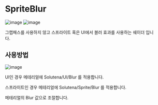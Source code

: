 # SpriteBlur

![image](https://user-images.githubusercontent.com/22467083/202904046-32a91a0e-988c-445f-a9f7-66d078553798.png) ![image](https://user-images.githubusercontent.com/22467083/202904516-d1408fea-dfa4-43b0-bc70-17a576331c08.png)


그랩패스를 사용하지 않고 스프라이트 혹은 UI에서 블러 효과를 사용하는 쉐이더 입니다.

## 사용방법

![image](https://user-images.githubusercontent.com/22467083/202904060-7fd55768-1cf7-4287-b7df-abeda496db81.png)

UI인 경우 메테리얼에 Solutena/UI/Blur 를 적용합니다.

스프라이트인 경우 메테리얼에 Solutena/Sprite/Blur 를 적용합니다.

메테리얼의 Blur 값으로 조절합니다.
